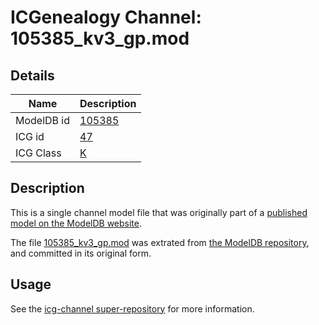 # ICGenealogy Channel: 105385\_kv3\_gp.mod

## Details

Name | Description
---- | -----------
ModelDB id | [105385](http://senselab.med.yale.edu/ModelDB/ShowModel.cshtml?model=105385)
ICG id | [47](http://icg.neurotheory.ox.ac.uk/channels/1/47)
ICG Class | [K](http://icg.neurotheory.ox.ac.uk/channels/1)

## Description

This is a single channel model file that was originally part of a [published model on the ModelDB website](http://senselab.med.yale.edu/mModelDB/ShowModel.cshtml?model=105385).

The file [105385\_kv3\_gp.mod](105385_kv3_gp.mod) was extrated from [the ModelDB repository](http://senselab.med.yale.edu/ModelDB/ShowModel.cshtml?model=105385), and committed in its original form.

## Usage

See the [icg-channel super-repository](https://github.com/icgenealogy/icg-channels) for more information.